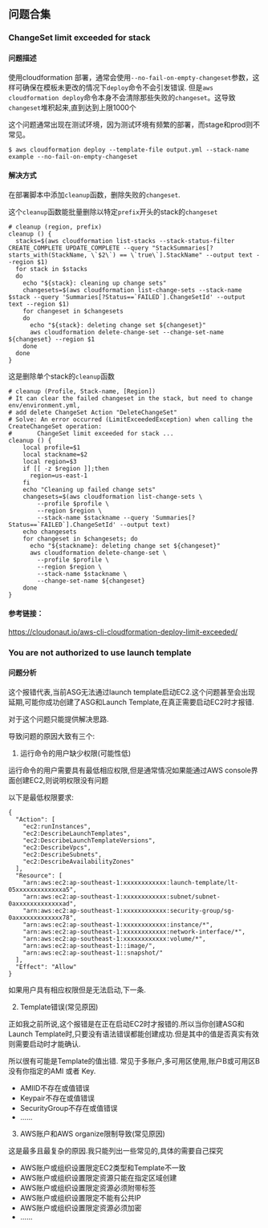 

## 问题合集


### ChangeSet limit exceeded for stack

#### 问题描述
使用cloudformation 部署，通常会使用`--no-fail-on-empty-changeset`参数，这样可确保在模板未更改的情况下`deploy`命令不会引发错误.
但是`aws cloudformation deploy`命令本身不会清除那些失败的`changeset`。这导致`changeset`堆积起来,直到达到上限1000个

这个问题通常出现在测试环境，因为测试环境有频繁的部署，而stage和prod则不常见。
```shell
$ aws cloudformation deploy --template-file output.yml --stack-name example --no-fail-on-empty-changeset
```

#### 解决方式
在部署脚本中添加`cleanup`函数，删除失败的`changeset`.

这个`cleanup`函数能批量删除以特定`prefix`开头的stack的`changeset`
```shell
# cleanup (region, prefix)
cleanup () {
  stacks=$(aws cloudformation list-stacks --stack-status-filter CREATE_COMPLETE UPDATE_COMPLETE --query "StackSummaries[?starts_with(StackName, \`$2\`) == \`true\`].StackName" --output text --region $1)
  for stack in $stacks
  do
    echo "${stack}: cleaning up change sets"
    changesets=$(aws cloudformation list-change-sets --stack-name $stack --query 'Summaries[?Status==`FAILED`].ChangeSetId' --output text --region $1)
    for changeset in $changesets
    do
      echo "${stack}: deleting change set ${changeset}"
      aws cloudformation delete-change-set --change-set-name ${changeset} --region $1
    done
  done
}
```

这是删除单个stack的`cleanup`函数
```shell
# cleanup (Profile, Stack-name, [Region])
# It can clear the failed changeset in the stack, but need to change env/environment.yml, 
# add delete ChangeSet Action "DeleteChangeSet"
# Solve: An error occurred (LimitExceededException) when calling the CreateChangeSet operation: 
#       ChangeSet limit exceeded for stack ...
cleanup () {
    local profile=$1
    local stackname=$2
    local region=$3
    if [[ -z $region ]];then
      region=us-east-1
    fi
    echo "Cleaning up failed change sets"
    changesets=$(aws cloudformation list-change-sets \
        --profile $profile \
        --region $region \
        --stack-name $stackname --query 'Summaries[?Status==`FAILED`].ChangeSetId' --output text)
    echo changesets
    for changeset in $changesets; do
      echo "${stackname}: deleting change set ${changeset}"
      aws cloudformation delete-change-set \
        --profile $profile \
        --region $region \
        --stack-name $stackname \
        --change-set-name ${changeset}
    done
}
```


#### 参考链接：
https://cloudonaut.io/aws-cli-cloudformation-deploy-limit-exceeded/


### You are not authorized to use launch template

#### 问题分析

这个报错代表,当前ASG无法通过launch template启动EC2.这个问题甚至会出现延期,可能你成功创建了ASG和Launch Template,在真正需要启动EC2时才报错.

对于这个问题只能提供解决思路.

导致问题的原因大致有三个:

1. 运行命令的用户缺少权限(可能性低)

运行命令的用户需要具有最低相应权限,但是通常情况如果能通过AWS console界面创建EC2,则说明权限没有问题

以下是最低权限要求:

```
{
  "Action": [
    "ec2:runInstances",
    "ec2:DescribeLaunchTemplates",
    "ec2:DescribeLaunchTemplateVersions",
    "ec2:DescribeVpcs",
    "ec2:DescribeSubnets",
    "ec2:DescribeAvailabilityZones"
  ],
  "Resource": [
    "arn:aws:ec2:ap-southeast-1:xxxxxxxxxxxx:launch-template/lt-05xxxxxxxxxxxxxa5",
    "arn:aws:ec2:ap-southeast-1:xxxxxxxxxxxx:subnet/subnet-0axxxxxxxxxxxxxad",
    "arn:aws:ec2:ap-southeast-1:xxxxxxxxxxxx:security-group/sg-0axxxxxxxxxxxxx78",
    "arn:aws:ec2:ap-southeast-1:xxxxxxxxxxxx:instance/*",
    "arn:aws:ec2:ap-southeast-1:xxxxxxxxxxxx:network-interface/*",
    "arn:aws:ec2:ap-southeast-1:xxxxxxxxxxxx:volume/*",
    "arn:aws:ec2:ap-southeast-1::image/",
    "arn:aws:ec2:ap-southeast-1::snapshot/"
  ],
  "Effect": "Allow"
}
```

如果用户具有相应权限但是无法启动,下一条.

2. Template错误(常见原因)

正如我之前所说,这个报错是在正在启动EC2时才报错的.所以当你创建ASG和Launch Template时,只要没有语法错误都能创建成功.但是其中的值是否真实有效则需要启动时才能确认.

所以很有可能是Template的值出错. 常见于多账户,多可用区使用,账户B或可用区B没有你指定的AMI 或者 Key.

* AMIID不存在或值错误
* Keypair不存在或值错误
* SecurityGroup不存在或值错误
* ......
3. AWS账户和AWS organize限制导致(常见原因)

这是最多且最复杂的原因.我只能列出一些常见的,具体的需要自己探究

* AWS账户或组织设置限定EC2类型和Template不一致
* AWS账户或组织设置限定资源只能在指定区域创建
* AWS账户或组织设置限定资源必须附带标签
* AWS账户或组织设置限定不能有公共IP
* AWS账户或组织设置限定资源必须加密
* ......
